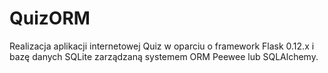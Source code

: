 # QuizORM
Realizacja aplikacji internetowej Quiz w oparciu o framework Flask 0.12.x i bazę danych SQLite zarządzaną systemem ORM Peewee lub SQLAlchemy.

